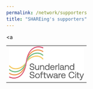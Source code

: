 ```yaml
---
permalink: /network/supporters
title: "SHAREing's supporters"
---
```


<a
<table border="0">
 <tr>
  <td>
   <a href="https://www.sunderlandsoftwarecity.com">
    <img width="200px" src="assets/logos/SunderlandSoftwareCity.png" />
   </a>
  </td>
 </tr>
</table>

<!--
  \includepdf[pages=-]{los/LoS_Sunderland.pdf}
  \includepdf[pages=-]{los/LoS_Dynamo.pdf}
  \includepdf[pages=-]{los/LoS_CoSeC.pdf}
  \includepdf[pages=-]{los/LoS_DiRAC.pdf}
  \includepdf[pages=-]{los/LoS_N8.pdf}
  \includepdf[pages=-]{los/LoS_SSI.pdf}
 
  % Advisory board
  \includepdf[pages=-]{los/LoS_WHPC.pdf}
  \includepdf[pages=-]{los/LoS_SocRSE.pdf}
  \includepdf[pages=-]{los/LoS_HPCSig.pdf}
  
  %
  % European consortia
  %
  \includepdf[pages=-]{los/LoS_ECMWF.pdf}
  \includepdf[pages=-]{los/LoS_ChEESE.pdf}
  \includepdf[pages=-]{los/LoS_MAX.pdf}
  \includepdf[pages=-]{los/LoS_FAU.pdf}
  \includepdf[pages=-]{los/LoS_CASC.pdf}
  \includepdf[pages=-]{los/LoS_CERN.pdf}
  \includepdf[pages=-]{los/LoS_LBL.pdf}
  \includepdf[pages=-]{los/LoS_AIHub.pdf}
  \includepdf[pages=-]{los/LoS_ExaGEO.pdf}
  \includepdf[pages=-]{los/LoS_IRIS.pdf}
  
  %
  % Not enlisted as partners
  %
  \includepdf[pages=-]{los/LoS_Tenstorrent.pdf}
  \includepdf[pages=-]{los/LoS_GeorgiaTech.pdf}
  \includepdf[pages=-]{los/LoS_EPCC.pdf}
  \includepdf[pages=-]{los/LoS_NVIDIA.pdf}
  \includepdf[pages=-]{los/LoS_Linaro.pdf}
  \includepdf[pages=-]{los/LoS_BIOSIT.pdf}
  \includepdf[pages=-]{los/LoS_ClusterVision.pdf}
  \includepdf[pages=-]{los/LoS_Dell.pdf}
  \includepdf[pages=-]{los/LoS_Kaytus.pdf}
  \includepdf[pages=-]{los/LoS_Lenovo.pdf}
  \includepdf[pages=-]{los/LoS_Logicalis.pdf}
  \includepdf[pages=-]{los/LoS_Vast.pdf}
-->
